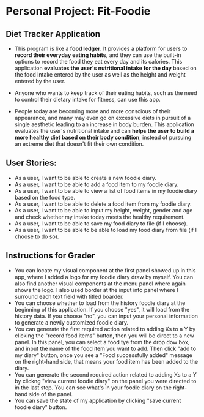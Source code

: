 # Personal Project: Fit-Foodie

## Diet Tracker Application

- This program is like a **food ledger**. It provides a platform for users to **record their everyday eating habits**, and they can use the built-in options to record the food they eat every day and its calories.
  This application **evaluates the user's nutritional intake for the day** based on the food intake entered by the user as well as the height and weight entered by the user. 



- Anyone who wants to keep track of their eating habits, such as the need to control their dietary intake for fitness, can use this app.



- People today are becoming more and more conscious of their appearance, and many may even go on excessive diets in pursuit of a single aesthetic leading to an increase in body burden. This application evaluates the user's nutritional intake and can **helps the user to build a more healthy diet based on their body condition**, instead of pursuing an extreme diet that doesn't fit their own condition. 

## User Stories:

- As a user, I want to be able to create a new foodie diary.
- As a user, I want to be able to add a food item to my foodie diary.
- As a user, I want to be able to view a list of food items in my foodie diary based on the food type.
- As a user, I want to be able to delete a food item from my foodie diary.
- As a user, I want to be able to input my height, weight, gender and age and check whether my intake today meets the healthy requirement. 
- As a user, I want to be able to save my food diary to file (if I choose).
- As a user, I want to be able to be able to load my food diary from file (if I choose to do so).


## Instructions for Grader
- You can locate my visual component at the first panel showed up in this app, where I added a logo for my foodie diary
draw by myself. You can also find another visual components at the menu panel where again shows the logo. I also used border
at the input info panel where I surround each text field with titled boarder. 
- You can choose whether to load from the history foodie diary at the beginning of this application. If you choose "yes", it will load from the history data. 
If you choose "no", you can input your personal information to generate a newly customized foodie diary.
- You can generate the first required action related to adding Xs to a Y by clicking the "record food items" button, then
you will be direct to a new panel. In this panel, you can select a food tye from the drop dow box, and input
the name of the food item you want to add. Then click "add to my diary" 
button, once you see a "Food successfully added" message on the right-hand side, 
that means your food item has been added to the diary. 
- You can generate the second required action related to adding Xs to a Y by clickng "view current foodie diary" 
on the panel you were directed to in the last step. You can see what's in your foodie diary 
on the right-hand side of the panel. 
- You can save the state of my application by clicking "save current foodie diary" button. 

